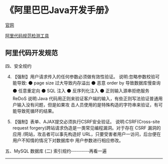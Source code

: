 # 《阿里巴巴Java开发手册》


[官网](https://developer.aliyun.com/topic/java20)

[阿里代码规范检测工具](https://github.com/alibaba/p3c)




## 阿里代码开发规范


四、安全规约

4. 【强制】用户请求传入的任何参数必须做有效性验证。 说明:忽略参数校验可能导致:
⚫ page size 过大导致内存溢出
⚫ 恶意 order by 导致数据库慢查询 
⚫ 任意重定向
⚫ SQL 注入
⚫ 反序列化注入
⚫ 正则输入源串拒绝服务 ReDoS
说明:Java 代码用正则来验证客户端的输入，有些正则写法验证普通用户输入没有问题，但是如果攻 击人员使用的是特殊构造的字符串来验证，有可能导致死循环的结果。

6. 【强制】表单、AJAX提交必须执行CSRF安全验证。
说明:CSRF(Cross-site request forgery)跨站请求伪造是一类常见编程漏洞。对于存在 CSRF 漏洞的应用 /网站，攻击者可以事先构造好 URL，只要受害者用户一访问，后台便在用户不知情的情况下对数据库中 用户参数进行相应修改。



五、MySQL 数据库
(二) 索引规约---------再看一遍
    





---------------------------------------------------------------------------------------------------------------------



